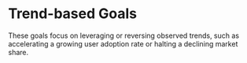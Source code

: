 # Trend-based Goals

These goals focus on leveraging or reversing observed trends, such as accelerating a growing user adoption rate or halting a declining market share.